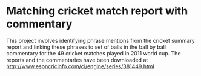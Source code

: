 # Matching cricket match report with commentary
This project involves identifying phrase mentions from the cricket summary report and linking these phrases to set of balls in the ball by ball commentary for the 49 cricket matches played in 2011 world cup. The reports and the commentaries have been downloaded at http://www.espncricinfo.com/ci/engine/series/381449.html
